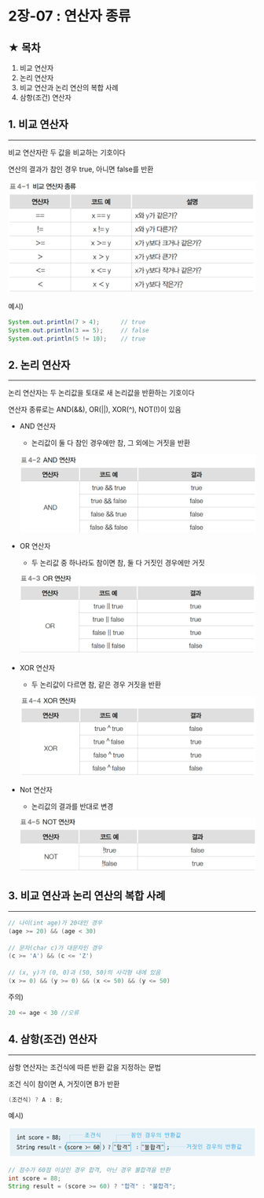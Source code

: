 # 2장-07 : 연산자 종류

## ★ 목차

1. 비교 연산자
2. 논리 연산자
3. 비교 연산과 논리 연산의 복합 사례
4. 삼항(조건) 연산자

## 1. 비교 연산자

---

비교 연산자란 두 값을 비교하는 기호이다

연산의 결과가 참인 경우 true, 아니면 false를 반환

![Untitled](../images/2023-02-23-Java2_07/Untitled.png)


 예시)

```java
System.out.println(7 > 4);      // true
System.out.println(3 == 5);     // false
System.out.println(5 != 10);    // true
```

## 2. 논리 연산자

---

논리 연산자는 두 논리값을 토대로 새 논리값을 반환하는 기호이다

연산자 종류로는 AND(&&), OR(||), XOR(^), NOT(!)이 있음

- AND 연산자
    - 논리값이 둘 다 참인 경우에만 참, 그 외에는 거짓을 반환
    
    ![Untitled](../images/2023-02-23-Java2_07/Untitled01.png)
    

 

- OR 연산자
    - 두 논리값 중 하나라도 참이면 참, 둘 다 거짓인 경우에만 거짓
    
    ![Untitled](../images/2023-02-23-Java2_07/Untitled02.png)
    

- XOR 연산자
    - 두 논리값이 다르면 참, 같은 경우 거짓을 반환
    
    ![Untitled](../images/2023-02-23-Java2_07/Untitled03.png)
    

- Not 연산자
    - 논리값의 결과를 반대로 변경
    
    ![Untitled](../images/2023-02-23-Java2_07/Untitled04.png)
    

## 3. 비교 연산과 논리 연산의 복합 사례

---

```java
// 나이(int age)가 20대인 경우
(age >= 20) && (age < 30)

// 문자(char c)가 대문자인 경우
(c >= 'A') && (c <= 'Z')

// (x, y)가 (0, 0)과 (50, 50)의 사각형 내에 있음
(x >= 0) && (y >= 0) && (x <= 50) && (y <= 50)
```

주의)

```java
20 <= age < 30 //오류
```

## 4. 삼항(조건) 연산자

---

삼항 연산자는 조건식에 따른 반환 값을 지정하는 문법

조건 식이 참이면 A, 거짓이면 B가 반환

```java
(조건식) ? A : B;
```

예시)

![Untitled](../images/2023-02-23-Java2_07/Untitled05.png)

```java
// 점수가 60점 이상인 경우 합격, 아닌 경우 불합격을 반환
int score = 88;
String result = (score >= 60) ? "합격" : "불합격";
```
